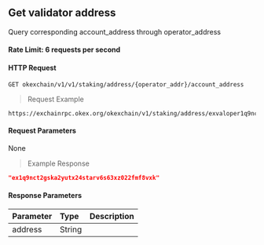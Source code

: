 ## Get validator address

Query corresponding account_address through operator_address

#### Rate Limit: 6 requests per second

#### HTTP Request

`GET okexchain/v1/v1/staking/address/{operator_addr}/account_address`

> Request Example

```wiki
https://exchainrpc.okex.org/okexchain/v1/staking/address/exvaloper1q9nct2gska2yutx24starv6s63xz022fdwdgzv/account_address
```

#### Request Parameters

None
> Example Response

```json
"ex1q9nct2gska2yutx24starv6s63xz022fmf8vxk"
```

#### Response Parameters

| **Parameter** | **Type** | **Description**                                                                                                                                                                                                                                                      |
| :----------------- | :------- | :------------------------------------------------------------------------------------------------------------------------------------------------------------------------------------------------------------------------------------------------------------------- |
|  address         | String    | 				|
